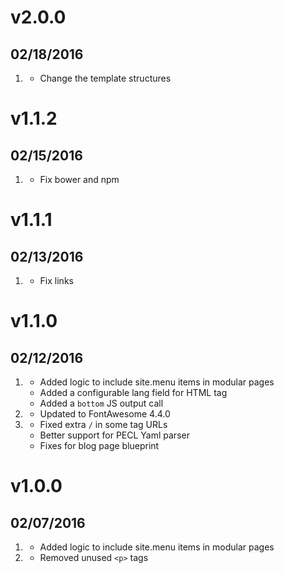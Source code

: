 # v2.0.0
## 02/18/2016

1. [](#bugfix)
    * Change the template structures

# v1.1.2
## 02/15/2016

1. [](#bugfix)
    * Fix bower and npm

# v1.1.1
## 02/13/2016

1. [](#new)
    * Fix links

# v1.1.0
## 02/12/2016

1. [](#new)
    * Added logic to include site.menu items in modular pages
    * Added a configurable lang field for HTML tag
    * Added a `bottom` JS output call
1. [](#improved)
    * Updated to FontAwesome 4.4.0
1. [](#bugfix)
    * Fixed extra `/` in some tag URLs
    * Better support for PECL Yaml parser
    * Fixes for blog page blueprint

# v1.0.0
## 02/07/2016

1. [](#new)
    * Added logic to include site.menu items in modular pages
1. [](#improved)
    * Removed unused `<p>` tags
